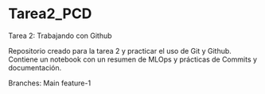 # Tarea2_PCD
Tarea 2: Trabajando con Github

Repositorio creado para la tarea 2 y practicar el uso de Git y Github. 
Contiene un notebook con un resumen de MLOps y prácticas de Commits y documentación.

Branches:
Main
feature-1